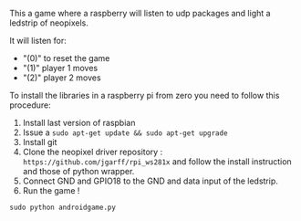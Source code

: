This a game where a raspberry will listen to udp packages and light a ledstrip of neopixels.

It will listen for:
- "(0)" to reset the game
- "(1)" player 1 moves
- "(2)" player 2 moves

To install the libraries in a raspberry pi from zero you need to follow this procedure:
1. Install last version of raspbian
2. Issue a `sudo apt-get update && sudo apt-get upgrade`
3. Install git 
4. Clone the neopixel driver repository : `https://github.com/jgarff/rpi_ws281x` and follow the install instruction and those of python wrapper.
5. Connect GND and GPIO18 to the GND and data input of the ledstrip.
6. Run the game !
```
sudo python androidgame.py
````

